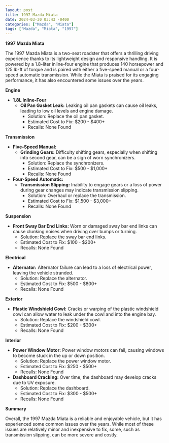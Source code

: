 ```yaml
---
layout: post
title: 1997 Mazda Miata
date: 2024-03-30 03:43 -0400
categories: ["Mazda", "Miata"]
tags: ["Mazda", "Miata", "1997"]
---
```

**1997 Mazda Miata**

The 1997 Mazda Miata is a two-seat roadster that offers a thrilling driving experience thanks to its lightweight design and responsive handling. It is powered by a 1.8-liter inline-four engine that produces 140 horsepower and 125 lb-ft of torque and is paired with either a five-speed manual or a four-speed automatic transmission. While the Miata is praised for its engaging performance, it has also encountered some issues over the years.

**Engine**

* **1.8L Inline-Four**
    * **Oil Pan Gasket Leak:** Leaking oil pan gaskets can cause oil leaks, leading to low oil levels and engine damage.
        * Solution: Replace the oil pan gasket.
        * Estimated Cost to Fix: $200 - $400+
        * Recalls: None Found

**Transmission**

* **Five-Speed Manual:**
    * **Grinding Gears:** Difficulty shifting gears, especially when shifting into second gear, can be a sign of worn synchronizers.
        * Solution: Replace the synchronizers.
        * Estimated Cost to Fix: $500 - $1,000+
        * Recalls: None Found
* **Four-Speed Automatic:**
    * **Transmission Slipping:** Inability to engage gears or a loss of power during gear changes may indicate transmission slipping.
        * Solution: Overhaul or replace the transmission.
        * Estimated Cost to Fix: $1,500 - $3,000+
        * Recalls: None Found

**Suspension**

* **Front Sway Bar End Links:** Worn or damaged sway bar end links can cause clunking noises when driving over bumps or turning.
    * Solution: Replace the sway bar end links.
    * Estimated Cost to Fix: $100 - $200+
    * Recalls: None Found

**Electrical**

* **Alternator:** Alternator failure can lead to a loss of electrical power, leaving the vehicle stranded.
    * Solution: Replace the alternator.
    * Estimated Cost to Fix: $500 - $800+
    * Recalls: None Found

**Exterior**

* **Plastic Windshield Cowl:** Cracks or warping of the plastic windshield cowl can allow water to leak under the cowl and into the engine bay.
    * Solution: Replace the windshield cowl.
    * Estimated Cost to Fix: $200 - $300+
    * Recalls: None Found

**Interior**

* **Power Window Motor:** Power window motors can fail, causing windows to become stuck in the up or down position.
    * Solution: Replace the power window motor.
    * Estimated Cost to Fix: $250 - $500+
    * Recalls: None Found
* **Dashboard Cracking:** Over time, the dashboard may develop cracks due to UV exposure.
    * Solution: Replace the dashboard.
    * Estimated Cost to Fix: $300 - $500+
    * Recalls: None Found

**Summary**

Overall, the 1997 Mazda Miata is a reliable and enjoyable vehicle, but it has experienced some common issues over the years. While most of these issues are relatively minor and inexpensive to fix, some, such as transmission slipping, can be more severe and costly.
